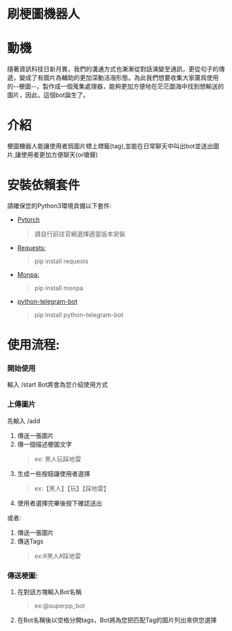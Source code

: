 刷梗圖機器人
===

# 動機

隨著資訊科技日新月異，我們的溝通方式也漸漸從對話演變至通訊，更從句子的傳遞，變成了有圖片為輔助的更加深動活潑形態。為此我們想要收集大家廣爲使用的--梗圖--，製作成一個蒐集處理器，能夠更加方便地在茫茫圖海中找到想輸送的圖片，因此，這個bot誕生了。

# 介紹

梗圖機器人能讓使用者爲圖片標上標籤(tag),並能在日常聊天中叫出bot並送出圖片,讓使用者更加方便聊天(or嗆聲)
# 安裝依賴套件
請確保您的Python3環境具備以下套件:
* [Pytorch](https://pytorch.org/)
    > 請自行前往官網選擇適當版本安裝
* [Requests:](https://pypi.org/project/requests/)
    > pip install requests
* [Monpa:](https://github.com/monpa-team/monpa)
    > pip install monpa
* [python-telegram-bot](https://github.com/python-telegram-bot/python-telegram-bot)
    > pip install python-telegram-bot
# 使用流程:
### 開始使用
輸入 /start Bot將會為您介紹使用方式
### 上傳圖片
先輸入 /add
1. 傳送一張圖片
2. 傳一個描述梗圖文字
    > ex: 黑人玩踩地雷
3. 生成一些按鈕讓使用者選擇
    > ex:【黑人】【玩】【踩地雷】
4. 使用者選擇完畢後按下確認送出

或者:
1. 傳送一張圖片
2. 傳送Tags
    > ex:#黑人#踩地雷

### 傳送梗圖:
1. 在對話方塊輸入Bot名稱
    > ex:@superpp_bot
2. 在Bot名稱後以空格分開tags，Bot將為您把匹配Tag的圖片列出來供您選擇
